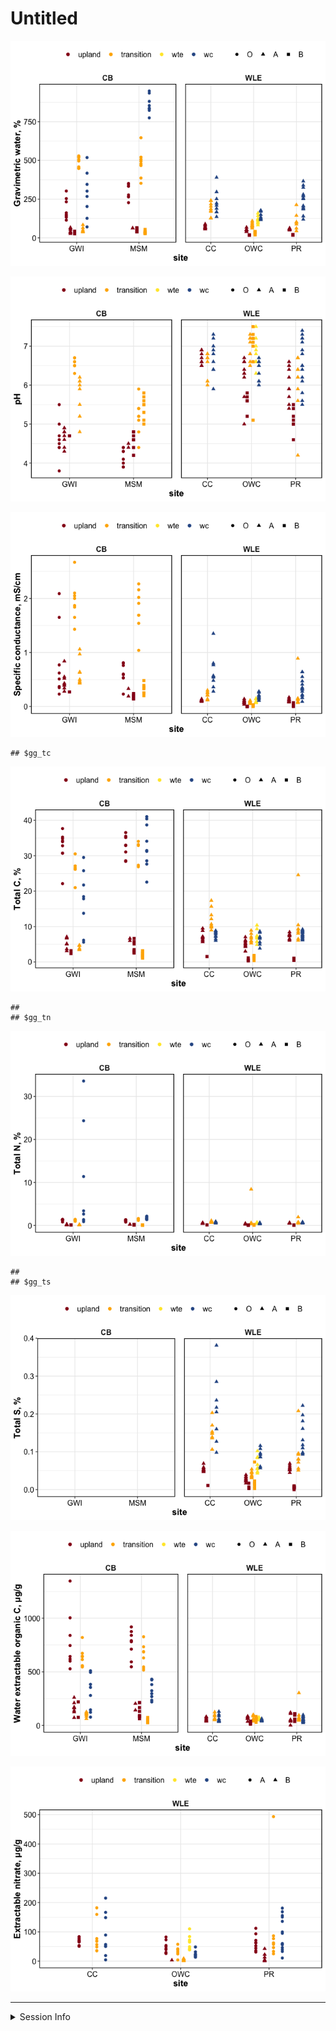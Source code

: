 Untitled
================

![](characterization_report_files/figure-gfm/moisture-1.png)<!-- -->

![](characterization_report_files/figure-gfm/pH-1.png)<!-- -->

![](characterization_report_files/figure-gfm/sp_cond-1.png)<!-- -->

    ## $gg_tc

![](characterization_report_files/figure-gfm/tctnts-1.png)<!-- -->

    ## 
    ## $gg_tn

![](characterization_report_files/figure-gfm/tctnts-2.png)<!-- -->

    ## 
    ## $gg_ts

![](characterization_report_files/figure-gfm/tctnts-3.png)<!-- -->

![](characterization_report_files/figure-gfm/weoc-1.png)<!-- -->

![](characterization_report_files/figure-gfm/din-1.png)<!-- -->

------------------------------------------------------------------------

<details>
<summary>
Session Info
</summary>

Date run: 2022-08-03

    ## R version 4.1.1 (2021-08-10)
    ## Platform: x86_64-apple-darwin17.0 (64-bit)
    ## Running under: macOS Catalina 10.15.7
    ## 
    ## Matrix products: default
    ## BLAS:   /Library/Frameworks/R.framework/Versions/4.1/Resources/lib/libRblas.0.dylib
    ## LAPACK: /Library/Frameworks/R.framework/Versions/4.1/Resources/lib/libRlapack.dylib
    ## 
    ## locale:
    ## [1] en_US.UTF-8/en_US.UTF-8/en_US.UTF-8/C/en_US.UTF-8/en_US.UTF-8
    ## 
    ## attached base packages:
    ## [1] stats     graphics  grDevices utils     datasets  methods   base     
    ## 
    ## other attached packages:
    ##  [1] googlesheets4_1.0.0 lubridate_1.8.0     soilpalettes_0.1.0 
    ##  [4] PNWColors_0.1.0     magrittr_2.0.3      forcats_0.5.1      
    ##  [7] stringr_1.4.0       dplyr_1.0.9         purrr_0.3.4        
    ## [10] readr_2.1.2         tidyr_1.2.0         tibble_3.1.7       
    ## [13] ggplot2_3.3.6       tidyverse_1.3.1     tarchetypes_0.3.2  
    ## [16] targets_0.12.0     
    ## 
    ## loaded via a namespace (and not attached):
    ##  [1] ps_1.6.0          assertthat_0.2.1  digest_0.6.27     utf8_1.2.2       
    ##  [5] R6_2.5.1          cellranger_1.1.0  backports_1.2.1   reprex_2.0.1     
    ##  [9] evaluate_0.15     highr_0.9         httr_1.4.2        pillar_1.7.0     
    ## [13] rlang_1.0.2       readxl_1.4.0      rstudioapi_0.13   data.table_1.14.2
    ## [17] callr_3.7.0       rmarkdown_2.14    labeling_0.4.2    googledrive_2.0.0
    ## [21] igraph_1.2.6      munsell_0.5.0     broom_0.8.0       compiler_4.1.1   
    ## [25] modelr_0.1.8      xfun_0.31         pkgconfig_2.0.3   htmltools_0.5.2  
    ## [29] tidyselect_1.1.2  codetools_0.2-18  fansi_0.5.0       crayon_1.4.1     
    ## [33] tzdb_0.1.2        dbplyr_2.1.1      withr_2.5.0       grid_4.1.1       
    ## [37] jsonlite_1.7.2    gtable_0.3.0      lifecycle_1.0.1   DBI_1.1.1        
    ## [41] scales_1.1.1      cli_3.3.0         stringi_1.7.6     farver_2.1.0     
    ## [45] fs_1.5.2          xml2_1.3.2        ellipsis_0.3.2    generics_0.1.2   
    ## [49] vctrs_0.4.1       tools_4.1.1       glue_1.6.2        hms_1.1.0        
    ## [53] fastmap_1.1.0     processx_3.5.2    yaml_2.2.1        colorspace_2.0-2 
    ## [57] gargle_1.2.0      base64url_1.4     rvest_1.0.1       knitr_1.39       
    ## [61] haven_2.4.3

</details>
